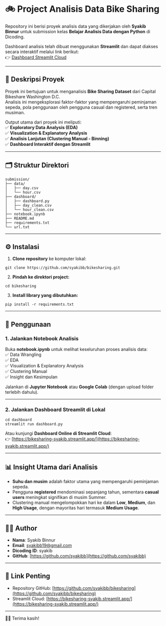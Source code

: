 
# 🚲 Project Analisis Data Bike Sharing

Repository ini berisi proyek analisis data yang dikerjakan oleh **Syakib Binnur** untuk submission kelas **Belajar Analisis Data dengan Python** di Dicoding.

Dashboard analisis telah dibuat menggunakan **Streamlit** dan dapat diakses secara interaktif melalui link berikut:  
👉 [Dashboard Streamlit Cloud](https://bikesharing-syakib.streamlit.app/)

---

## 📄 Deskripsi Proyek

Proyek ini bertujuan untuk menganalisis **Bike Sharing Dataset** dari Capital Bikeshare Washington D.C.  
Analisis ini mengeksplorasi faktor-faktor yang mempengaruhi peminjaman sepeda, pola penggunaan oleh pengguna casual dan registered, serta tren musiman.

Output utama dari proyek ini meliputi:  
✅ **Exploratory Data Analysis (EDA)**  
✅ **Visualization & Explanatory Analysis**  
✅ **Analisis Lanjutan (Clustering Manual - Binning)**  
✅ **Dashboard Interaktif dengan Streamlit**

---

## 🗂️ Struktur Direktori

```
submission/
├── data/
│   ├── day.csv
│   └── hour.csv
├── dashboard/
│   ├── dashboard.py
│   ├── day_clean.csv
│   └── hour_clean.csv
├── notebook.ipynb
├── README.md
├── requirements.txt
└── url.txt
```

---

## ⚙️ Instalasi

1. **Clone repository** ke komputer lokal:
```
git clone https://github.com/syakibb/bikesharing.git
```

2. **Pindah ke direktori project:**
```
cd bikesharing
```

3. **Install library yang dibutuhkan:**
```
pip install -r requirements.txt
```

---

## 🚀 Penggunaan

### 1. Jalankan Notebook Analisis  
Buka **notebook.ipynb** untuk melihat keseluruhan proses analisis data:  
✅ Data Wrangling  
✅ EDA  
✅ Visualization & Explanatory Analysis  
✅ Clustering Manual  
✅ Insight dan Kesimpulan

Jalankan di **Jupyter Notebook** atau **Google Colab** (dengan upload folder terlebih dahulu).

---

### 2. Jalankan Dashboard Streamlit di Lokal
```
cd dashboard
streamlit run dashboard.py
```

Atau kunjungi **Dashboard Online di Streamlit Cloud**:  
👉 [https://bikesharing-syakib.streamlit.app/](https://bikesharing-syakib.streamlit.app/)

---

## 📊 Insight Utama dari Analisis
- **Suhu dan musim** adalah faktor utama yang mempengaruhi peminjaman sepeda.  
- Pengguna **registered** mendominasi sepanjang tahun, sementara **casual users** meningkat signifikan di musim Summer.  
- Clustering manual mengelompokkan hari ke dalam **Low**, **Medium**, dan **High Usage**, dengan mayoritas hari termasuk **Medium Usage**.

---

## 🧑‍💻 Author
- **Nama**: Syakib Binnur  
- **Email**: syakibb19@gmail.com  
- **Dicoding ID**: syakib  
- **GitHub**: [https://github.com/syakibb](https://github.com/syakibb)

---

## 📎 Link Penting
- Repository GitHub: [https://github.com/syakibb/bikesharing](https://github.com/syakibb/bikesharing)  
- Streamlit Cloud: [https://bikesharing-syakib.streamlit.app/](https://bikesharing-syakib.streamlit.app/)

---

🚴‍♂️ Terima kasih!
